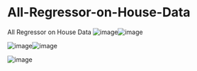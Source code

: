 # All-Regressor-on-House-Data
All Regressor on House Data
![image](https://user-images.githubusercontent.com/31372586/228023873-3564ce7e-4877-4b8c-a742-a7f73b90f947.png)![image](https://user-images.githubusercontent.com/31372586/228023933-b9265697-f59d-4b39-88f8-e59e98d62ced.png)


![image](https://user-images.githubusercontent.com/31372586/228023989-008191bc-fd48-432d-b66e-1ec0696491f1.png)![image](https://user-images.githubusercontent.com/31372586/228024018-6a54655a-524a-46a5-a73d-7787acebe0b2.png)


![image](https://user-images.githubusercontent.com/31372586/228024106-c2fa1fbd-8a2c-4990-949d-ec32137002da.png)
